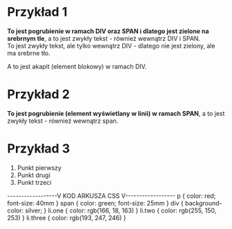<!DOCTYPE html>
<html lang="en">
<head>
    <meta charset="UTF-8">
    <meta name="viewport" content="width=device-width, initial-scale=1.0">
    <link rel="stylesheet" href="kopy_z19.css">
    <title>Document</title>
</head>
<body>
    <h1>Przykład 1</h1>
    <div>
        <span>
        <b>To jest pogrubienie w ramach DIV oraz SPAN i dlatego jest zielone na srebrnym tle</b>,
        a to jest zwykły tekst - również wewnątrz DIV i SPAN.
        </span><br>
       To jest zwykły tekst, ale tylko wewnątrz DIV - dlatego nie jest zielony, ale ma srebrne tło.
        <p>A to jest akapit (element blokowy) w ramach DIV.</p>
    </div>
    <h1>Przykład 2</h1>
    <span>
        <b>To jest pogrubienie (element wyświetlany w linii) w ramach SPAN</b>,
        a to jest zwykły tekst - również wewnątrz span.
    </span>
    <h1>Przykład 3</h1>
    <ol>
        <li class="one">Punkt pierwszy</li>
        <li class="two">Punkt drugi</li>
        <li class="three">Punkt trzeci</li>
        </ol>
</body>
</html>
<!--Mikołaj Kopytko-->
------------------V KOD ARKUSZA CSS V------------------
p {
    color: red;
    font-size: 40mm
}
span {
    color: green;
    font-size: 25mm
}
div {
    background-color: silver;
}
li.one {
    color: rgb(166, 18, 163)
}
li.two {
    color: rgb(255, 150, 253)
}
li.three {
    color: rgb(193, 247, 246)
}
